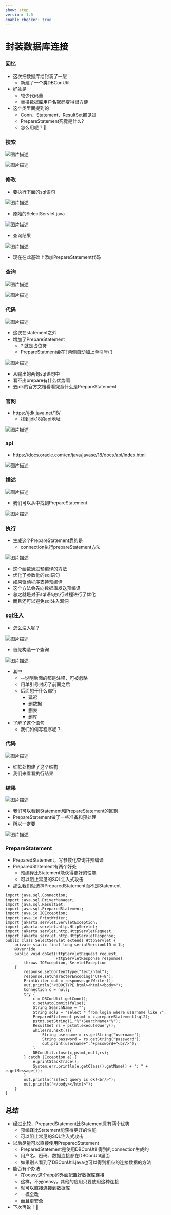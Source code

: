 ```yaml
---
show: step
version: 1.0
enable_checker: true
---
```


# 封装数据库连接

### 回忆
- 这次把数据库给封装了一层
	- 新建了一个类DBConUtil 
- 好处是
	- 较少代码量
	- 替换数据库用户名密码变得很方便
- 这个类里面提到的
	- Conn、Statement、ResultSet都见过
	- PrepareStatement究竟是什么?
	- 怎么用呢？🤔

### 搜索

![图片描述](https://doc.shiyanlou.com/courses/uid1190679-20220428-1651117845616)

![图片描述](https://doc.shiyanlou.com/courses/uid1190679-20220428-1651117856008)

### 修改

- 要执行下面的sql语句

![图片描述](https://doc.shiyanlou.com/courses/uid1190679-20220428-1651118329289)

- 原始的SelectServlet.java

![图片描述](https://doc.shiyanlou.com/courses/uid1190679-20220428-1651118391819)

- 查询结果

![图片描述](https://doc.shiyanlou.com/courses/uid1190679-20220504-1651635235790/wm)

- 现在在此基础上添加PrepareStatement代码

### 查询

![图片描述](https://doc.shiyanlou.com/courses/uid1190679-20220504-1651635466146/wm)

![图片描述](https://doc.shiyanlou.com/courses/uid1190679-20220504-1651635447589/wm)

### 代码
![图片描述](https://doc.shiyanlou.com/courses/uid1190679-20220504-1651646914148/wm)

- 这次在statement之外
- 增加了PrepareStatement
	- ? 就是占位符
	- PrepareStatment会在?两侧自动加上单引号(')

![图片描述](https://doc.shiyanlou.com/courses/uid1190679-20220504-1651647082835/wm)

- 从输出的两句sql语句中
- 看不出prepare有什么优势啊
- 去jdk的官方文档看看究竟什么是PrepareStatement

###  官网

- https://jdk.java.net/18/
	- 找到jdk18的api地址

![图片描述](https://doc.shiyanlou.com/courses/uid1190679-20220504-1651648084257/wm)

### api

- https://docs.oracle.com/en/java/javase/18/docs/api/index.html

![图片描述](https://doc.shiyanlou.com/courses/uid1190679-20220504-1651648187178/wm)

### 描述

![图片描述](https://doc.shiyanlou.com/courses/uid1190679-20220504-1651648292902/wm)

- 我们可以从中找到PrepareStatement

![图片描述](https://doc.shiyanlou.com/courses/uid1190679-20220504-1651648354873/wm)

### 执行
- 生成这个PrepareStatement靠的是
	- connection执行prepareStatement方法

![图片描述](https://doc.shiyanlou.com/courses/uid1190679-20220504-1651648677347/wm)

- 这个函数通过预编译的方法
- 优化了参数化的sql语句
- 如果驱动程序支持预编译
- 这个方法会先向数据库发送预编译
- 总之就是对于sql语句执行过程进行了优化
- 而且还可以避免sql注入漏洞

### sql注入

- 怎么注入呢？

![图片描述](https://doc.shiyanlou.com/courses/uid1190679-20220504-1651649073949/wm)

- 首先构造一个查询

![图片描述](https://doc.shiyanlou.com/courses/uid1190679-20220504-1651649836929/wm)

- 其中
	- --说明后面的都是注释，可被忽略
	- 用单引号封闭了前面之后
	- 后面想干什么都行
		- 延迟
		- 删数据
		- 删表
		- 删库
- 了解了这个语句
	- 我们如何写程序呢？

### 代码 

![图片描述](https://doc.shiyanlou.com/courses/uid1190679-20220504-1651649973480/wm)

- 红框处构建了这个结构
- 我们来看看执行结果

### 结果 

![图片描述](https://doc.shiyanlou.com/courses/uid1190679-20220504-1651650098004/wm)

- 我们可以看到Statement和PrepareStatement的区别
- PrepareStatement做了一些准备和预处理
- 所以一定要

![图片描述](https://doc.shiyanlou.com/courses/uid1190679-20220504-1651650237719/wm)

### PrepareStatement

- PreparedStatement，写参数化查询并预编译
- PreparedStatement有两个好处
	- 预编译比Statement能获得更好的性能
	- 可以阻止常见的SQL注入式攻击
- 那么我们就选择PreparedStatement而不是Statement

```
import java.sql.Connection;
import java.sql.DriverManager;
import java.sql.ResultSet;
import java.sql.PreparedStatement;
import java.io.IOException;
import java.io.PrintWriter;
import jakarta.servlet.ServletException;
import jakarta.servlet.http.HttpServlet;
import jakarta.servlet.http.HttpServletRequest;
import jakarta.servlet.http.HttpServletResponse;
public class SelectServlet extends HttpServlet {
    private static final long serialVersionUID = 1L;
    @Override
    public void doGet(HttpServletRequest request,
                      HttpServletResponse response)
        throws IOException, ServletException
    {
        response.setContentType("text/html");
        response.setCharacterEncoding("UTF-8");
        PrintWriter out = response.getWriter();
        out.println("<!DOCTYPE html><html><body>");
        Connection c = null;
        try {
            c = DBConUtil.getConn();
            c.setAutoCommit(false);
			String SearchName = "";
			String sql2 = "select * from login where username like ?";
			PreparedStatement pstmt = c.prepareStatement(sql2);
			pstmt.setString(1,"%"+SearchName+"%");
			ResultSet rs = pstmt.executeQuery();
            while(rs.next()){
                String username = rs.getString("username");
                String password = rs.getString("password");
                out.print(username+":"+password+"<br/>");
			}
			DBConUtil.close(c,pstmt,null,rs);
        } catch (Exception e) {
            e.printStackTrace();
            System.err.println(e.getClass().getName() + ": " + e.getMessage());
        }
        out.println("select query is ok!<br/>");
        out.println("</body></html>");
    }
}
```
## 总结

- 经过比较，PreparedStatement比Statement具有两个优势
	- 预编译比Statement能获得更好的性能
	- 可以阻止常见的SQL注入式攻击
- 以后尽量可以直接使用PreparedStatement
	- PreparedStatement是使用DBConUtil 得到的connection生成的
	- 用户名、密码、数据连接都在DBConUtil里面
	- 如果别人看到了DBConUtil.java也可以得到相应的连接数据的方法
- 能否有个办法
	- 在oeasy这个app的外面配置好数据库连接
	- 这样，不光oeasy，其他的应用只要使用这种连接
	- 就可以直接连接到数据库
	- 一概全改
	- 而且更安全
- 下次再说！👋